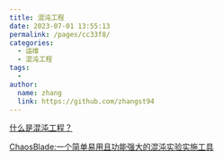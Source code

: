 ```yaml
---
title: 混沌工程
date: 2023-07-01 13:55:13
permalink: /pages/cc33f8/
categories:
  - 运维
  - 混沌工程
tags:
  - 
author: 
  name: zhang
  link: https://github.com/zhangst94
---
```

[什么是混沌工程？](https://cloud.tencent.com/developer/article/2130669)

[ChaosBlade:一个简单易用且功能强大的混沌实验实施工具](https://chaosblade.io/)

